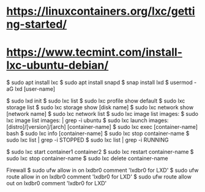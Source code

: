 # https://linuxcontainers.org/lxc/getting-started/

# https://www.tecmint.com/install-lxc-ubuntu-debian/

$ sudo apt install lxc
$ sudo apt install snapd
$ snap install lxd
$ usermod -aG lxd [user-name]

$ sudo lxd init
$ sudo lxc list
$ sudo lxc profile show default
$ sudo lxc storage list
$ sudo lxc storage show [disk name]
$ sudo lxc network show [network name]
$ sudo lxc network list
$ sudo lxc image list images:
$ sudo lxc image list images: | grep -i ubuntu
$ sudo lxc launch images:[distro]/[version]/[arch] [container-name]
$ sudo lxc exec [container-name] bash
$ sudo lxc info [container-name]
$ sudo lxc stop container-name
$ sudo lxc list | grep -i STOPPED
$ sudo lxc list | grep -i RUNNING

$ sudo lxc start container1 container2
$ sudo lxc restart container-name
$ sudo lxc stop container-name
$ sudo lxc delete container-name

Firewall
$ sudo ufw allow in on lxdbr0 comment 'lxdbr0 for LXD'
$ sudo ufw route allow in on lxdbr0 comment 'lxdbr0 for LXD'
$ sudo ufw route allow out on lxdbr0 comment 'lxdbr0 for LXD'



